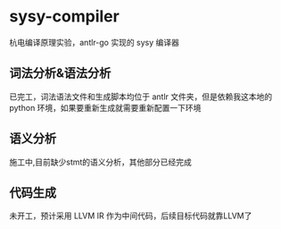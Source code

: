 # sysy-compiler

杭电编译原理实验，antlr-go 实现的 sysy 编译器

## 词法分析&语法分析

已完工，词法语法文件和生成脚本均位于 antlr 文件夹，但是依赖我这本地的 python 环境，如果要重新生成就需要重新配置一下环境

## 语义分析

施工中,目前缺少stmt的语义分析，其他部分已经完成

## 代码生成

未开工，预计采用 LLVM IR 作为中间代码，后续目标代码就靠LLVM了